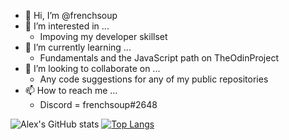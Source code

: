 - 👋 Hi, I’m @frenchsoup
- 👀 I’m interested in ...
  - Impoving my developer skillset
- 🌱 I’m currently learning ...
  - Fundamentals and the JavaScript path on TheOdinProject
- 💞️ I’m looking to collaborate on ...
  - Any code suggestions for any of my public repositories
- 📫 How to reach me ...
  - Discord = frenchsoup#2648
  
![Alex's GitHub stats](https://github-readme-stats.vercel.app/api?username=frenchsoup&show_icons=true&theme=radical) 
[![Top Langs](https://github-readme-stats.vercel.app/api/top-langs/?username=frenchsoup&theme=radical&layout=compact)](https://github.com/anuraghazra/github-readme-stats)

<!---
frenchsoup/frenchsoup is a ✨ special ✨ repository because its `README.md` (this file) appears on your GitHub profile.
You can click the Preview link to take a look at your changes.
--->

